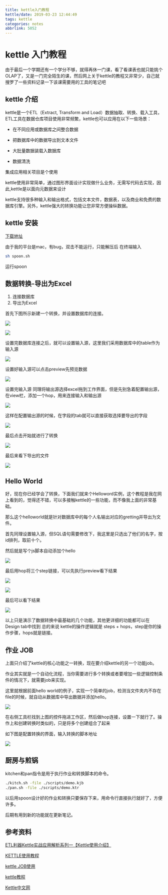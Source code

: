 ```yaml
---
title: kettle入门教程
kettle/date: 2019-03-23 12:44:49
tags: kettle
categories: notes
abbrlink: 5052
---
```


# kettle 入门教程

由于最后一个学期还有一个学分不够，就得再休一门课，看了看课表也就只能挑个OLAP了，又是一门完全陌生的课，然后网上关于kettle的教程又非常少，自己就搜罗了一些资料记录一下该课需要用的工具的笔记吧

<!-- more -->

## kettle 介绍

kettle是一个ETL（Extract, Transform and Load）数据抽取、转换、载入工具，ETL工具在数据仓库项目使用非常频繁，kettle也可以应用在以下一些场景：

- 在不同应用或数据库之间整合数据

- 把数据库中的数据导出到文本文件

- 大批量数据装载入数据库

- 数据清洗

集成应用相关项目是个使用

kettle使用非常简单，通过图形界面设计实现做什么业务，无需写代码去实现，因此,kettle是以面向元数据来设计

kettle支持很多种输入和输出格式，包括文本文件，数据表，以及商业和免费的数据库引擎。另外，kettle强大的转换功能让您非常方便操纵数据。

## kettle 安装

[下载地址](https://community.hitachivantara.com/docs/DOC-1009855)

由于我的平台是mac，有bug，双击不能运行，只能解压后 在终端输入

```bash
sh spoon.sh
```

运行spoon

## 数据转换-导出为Excel

1. 连接数据库
2. 导出为Excel
  

首先下图所示新建一个转换，并设置数据库的连接。

![](/images/kettle/kettle-1.png)

![](/images/kettle/kettle-2.png)

设置完数据库连接之后，就可以设置输入源，这里我们采用数据库中的table作为输入源

![](/images/kettle/kettle-3.png)

设置好输入源可以点击preview先预览数据

![](/images/kettle/kettle-4.png)

设置完输入源 同理将输出源选择excel拖到工作界面，但是先别急着配置输出源，在view栏，添加一个hop，用来连接输入和输出源

![](/images/kettle/kettle-5.png)

这样在配置输出源的时候，在字段的tab就可以直接获取选择要导出的字段

![](/images/kettle/kettle-6.png)

最后点击开始就进行了转换

![](/images/kettle/kettle-7.png)

最后来看下导出的文件

![](/images/kettle/kettle-8.png)

## Hello World

好，现在你已经学会了转换，下面我们就来个Helloword实例，这个教程是我在网上看到的，觉得还不错，可以多接触kettle的一些功能，而不像我上面的非常基础。

那么这个helloworld就是针对数据库中的每个人名输出对应的gretting并导出为文件。

首先同理设置输入源，但SQL语句需要修改下，我这里是只选出了他们的名字，按id排列，取前十个。

然后就是写个js脚本自动添加个hello

![](/images/kettle/kettle-9.png)

最后用hop将三个step链接，可以先执行preview看下结果

![](/images/kettle/kettle-10.png)

![](/images/kettle/kettle-11.png)

最后可以看下结果

![](/images/kettle/kettle-12.png)

以上只是演示了数据转换中最基础的几个功能，其他更详细的功能都可以在Design tab中找到
总的来说 kettle的操作逻辑就是 steps + hops，step是你的操作步骤，hops就是链接。

## 作业 JOB

上面只介绍了kettle的核心功能之一转换，现在要介绍kettle的另一个功能job。

作业其实就是一个自动化流程，当你需要进行多个转换或者要增加一些逻辑控制条件的情况下，就需要job来实现。

这里就根据前面hello world的例子，实现一个简单的job，检测当文件夹内不存在file的时候，就自动从数据库中导出数据并添加hello。

![](/images/kettle/kettle-13.png)

在右侧工具栏找到上图的控件拖进工作区，然后做hop连接，设置一下就行了。操作上和创建转换时类似的，只是将多个创建组合了起来

如下图是配置转换的界面，输入转换的脚本地址

![](/images/kettle/kettle-14.png)


## 厨房与煎锅

kitchen和pan指令是用于执行作业和转换脚本的命令。

```zsh
./kitch.sh -file ./scripts/demo.kjb
./pan.sh -file ./scripts/demo.ktr
```

以后用spoon设计好的作业和转换只要保存下来，用命令行直接执行就好了，方便许多。

后期有用到新的功能就在更新笔记。

## 参考资料

[ETL利器Kettle实战应用解析系列一【Kettle使用介绍】](http://www.cnblogs.com/limengqiang/archive/2013/01/16/KettleApply1.html#syzj)

[KETTLE使用教程](https://blog.csdn.net/u012637358/article/details/82593492)

[kettle JOB使用](https://blog.csdn.net/neweastsun/article/details/38845795)

[kettle教程](https://ask.hellobi.com/blog/yuguiyang1990/category/1532)

[Kettle中文网](http://www.kettle.net.cn/)